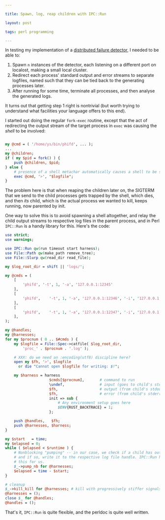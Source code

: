 ```yaml
---

title: Spawn, log, reap children with IPC::Run

layout: post

tags: perl programming

---
```


In testing my implementation of a [distributed failure detector][1], I needed to
be able to:

1. Spawn `n` instances of the detector, each listening on a different port on localost, making a small local cluster.
2. Redirect each process' standard output and error streams to separate logfiles, named such that they can be tied back to the generating processes later.
4. After running for some time, terminate all processes, and then analyse the generated logs.

It turns out that getting step 1 right is nontrivial (but worth trying to
understand what facilities your language offers to this end).

I started out doing the regular `fork-exec` routine, except that the act of
redirecting the output stream of the target process in `exec` was causing the
_shell_ to be involved:

```perl

my @cmd = ( '/home/ys/bin/phifd', ... );
...
my @children;
if ( my $pid = fork() ) {
    push @children, $pid;
} else {
    # presence of a shell metachar automatically causes a shell to be spawned.
    exec @cmd, '>', "$logfile";
}

```

The problem here is that when reaping the children later on, the SIGTERM that
we send to the child processes gets trapped by the shell, which dies, and then
_its_ child, which is the actual process we wanted to kill, keeps running, now
parented by init.

One way to solve this is to avoid spawning a shell altogether, and relay
the child output streams to respective log files in the parent process, and in
Perl `IPC::Run` is a handy library for this. Here's the code:

```perl
use strict;
use warnings;

use IPC::Run qw(run timeout start harness);
use File::Path qw(make_path remove_tree);
use File::Slurp qw(read_dir read_file);

my $log_root_dir = shift || 'logs/';

my @cmds = (
    [
        'phifd', '-t', 1, '-a', '127.0.0.1:12345'
    ],
    [
        'phifd',    '-t', 1, '-a', '127.0.0.1:12346', '-i', '127.0.0.1:12345'
    ],
    [
        'phifd',    '-t', 1, '-a', '127.0.0.1:12347', '-i', '127.0.0.1:12346'
    ],
);

my @handles;
my @harnesses;
for my $procnum ( 0 .. $#cmds ) {
    my $logfile = File::Spec->catfile( $log_root_dir,
        'proc_' . $procnum . '.log' );

    # XXX: do we need an :encoding(utf8) discipline here?
    open my $fh, '>', $logfile
      or die "Cannot open $logfile for writing: $!";

    my $harness = harness
                    $cmds[$procnum],       # command to run
                    \undef,                # input (goes to child's stdin)
                    $fh,                   # output (from child's stdout)
                    $fh,                   # error (from child's stderr)
                    init => sub {
                        # Any environment setup goes here
                        $ENV{RUST_BACKTRACE} = 1;
                    };

    push @handles,   $fh;
    push @harnesses, $harness;
}

my $start   = time;
my $elapsed = 0;
while ( $elapsed < $runtime ) {
    # Nonblocking "pumping" -- in our case, we check if a child has output,
    # and if so, write it to the respective log file handle. IPC::Run handles
    # this for us.
    $_->pump_nb for @harnesses;
    $elapsed = time - $start;
}

# cleanup
$_->kill_kill for @harnesses; # kill with progressively stiffer signals.
@harnesses = ();
close $_ for @handles;
@handles = ();

```

That's it, `IPC::Run` is quite flexible, and the perldoc is quite well written.





[1]: https://github.com/yati-sagade/phifd
